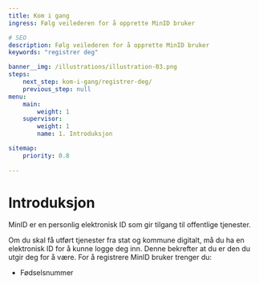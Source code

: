 ```yaml
---
title: Kom i gang
ingress: Følg veilederen for å opprette MinID bruker

# SEO
description: Følg veilederen for å opprette MinID bruker
keywords: "registrer deg"

banner__img: /illustrations/illustration-03.png
steps:
    next_step: kom-i-gang/registrer-deg/
    previous_step: null
menu:
    main:
        weight: 1
    supervisor:
        weight: 1
        name: 1. Introduksjon

sitemap:
    priority: 0.8
    
---
```


# Introduksjon
MinID er en personlig elektronisk ID som gir tilgang til offentlige tjenester.

Om du skal få utført tjenester fra stat og kommune digitalt, må du ha en elektronisk ID for å kunne logge deg inn. Denne bekrefter at du er den du utgir deg for å være. For å registrere MinID bruker trenger du:
- Fødselsnummer